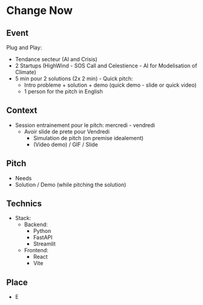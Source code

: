 # Change Now

## Event

Plug and Play:

- Tendance secteur (AI and Crisis)
- 2 Startups (HighWind - SOS Call and Celestience - AI for Modelisation of Climate)
- 5 min pour 2 solutions (2x 2 min) - Quick pitch:
  - Intro probleme + solution + demo (quick demo - slide or quick video)
  - 1 person for the pitch in English

## Context

- Session entrainement pour le pitch: mercredi - vendredi
  - Avoir slide de prete pour Vendredi
    - Simulation de pitch (on premise idealement)
    - (Video demo) / GIF / Slide

## Pitch

- Needs
- Solution / Demo (while pitching the solution)

## Technics

- Stack:
  - Backend:
    - Python
    - FastAPI
    - Streamlit
  - Frontend:
    - React
    - Vite

## Place

- E
